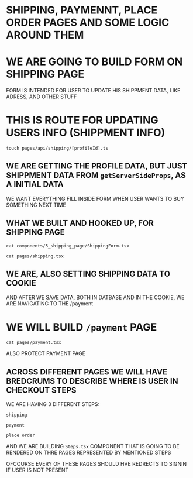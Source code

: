 # SHIPPING, PAYMENNT, PLACE ORDER PAGES AND SOME LOGIC AROUND THEM


# WE ARE GOING TO BUILD FORM ON SHIPPING PAGE

FORM IS INTENDED FOR USER TO UPDATE HIS SHIPPMENT DATA, LIKE ADRESS, AND OTHER STUFF

# THIS IS ROUTE FOR UPDATING USERS INFO (SHIPPMENT INFO)

```
touch pages/api/shipping/[profileId].ts
```

## WE ARE GETTING THE PROFILE DATA, BUT JUST SHIPPMENT DATA FROM `getServerSideProps`, AS A INITIAL DATA

WE WANT EVERYTHING FILL INSIDE FORM WHEN USER WANTS TO BUY SOMETHING NEXT TIME

## WHAT WE BUILT AND HOOKED UP, FOR SHIPPING PAGE

```
cat components/5_shipping_page/ShippingForm.tsx
```

```
cat pages/shipping.tsx
```

## WE ARE, ALSO SETTING SHIPPING DATA TO COOKIE

AND AFTER WE SAVE DATA, BOTH IN DATBASE AND IN THE COOKIE, WE ARE NAVIGATING TO THE /payment

# WE WILL BUILD `/payment` PAGE

```
cat pages/payment.tsx
```

ALSO PROTECT PAYMENT PAGE

## ACROSS DIFFERENT PAGES WE WILL HAVE BREDCRUMS TO DESCRIBE WHERE IS USER IN CHECKOUT STEPS

WE ARE HAVING 3 DIFFERENT STEPS:

`shipping`

`payment`

`place order`

AND WE ARE BUILDING `Steps.tsx` COMPONENT THAT IS GOING TO BE RENDERED ON THRE PAGES REPRESENTED BY MENTIONED STEPS

OFCOURSE EVERY OF THESE PAGES SHOULD HVE REDRECTS TO SIGNIN IF USER IS NOT PRESENT
